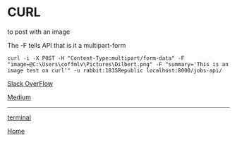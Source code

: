 # CURL

to post with an image

The -F tells API that is it a multipart-form

	curl -i -X POST -H "Content-Type:multipart/form-data" -F "image=@C:\Users\coffmlv\Pictures\Dilbert.png" -F "summary='This is an image test on curl'" -u rabbit:1835Republic localhost:8000/jobs-api/

[Slack OverFlow](https://stackoverflow.com/questions/12667797/using-curl-to-upload-post-data-with-files)

[Medium](https://medium.com/@petehouston/upload-files-with-curl-93064dcccc76)

---
[terminal](https://ch3ck3rs.github.io/knowledge_base/terminal)

[Home](https://ch3ck3rs.github.io/knowledge_base)

